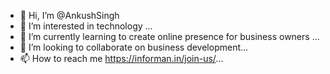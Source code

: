 - 👋 Hi, I’m @AnkushSingh
- 👀 I’m interested in technology ...
- 🌱 I’m currently learning to create online presence for business owners ...
- 💞️ I’m looking to collaborate on business development...
- 📫 How to reach me https://informan.in/join-us/...

<!---
ankushv38/ankushv38 is a ✨ special ✨ repository because its `README.md` (this file) appears on your GitHub profile.
You can click the Preview link to take a look at your changes.
--->
